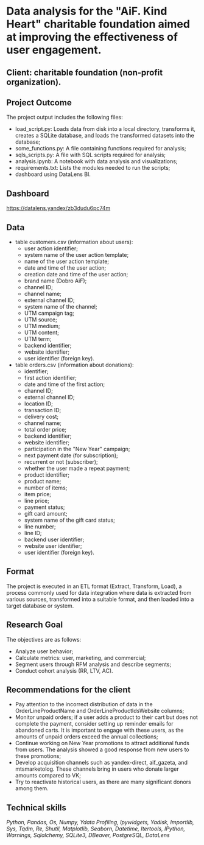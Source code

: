 # Data analysis for the "AiF. Kind Heart" charitable foundation aimed at improving the effectiveness of user engagement.

## Client: charitable foundation (non-profit organization).

## Project Outcome

The project output includes the following files:

  - load_script.py: Loads data from disk into a local directory, transforms it, creates a SQLite database, and loads the transformed datasets into the database;
  - some_functions.py: A file containing functions required for analysis;
  - sqls_scripts.py: A file with SQL scripts required for analysis;
  - analysis.ipynb: A notebook with data analysis and visualizations;
  - requirements.txt: Lists the modules needed to run the scripts;
  - dashboard using DataLens BI.

## Dashboard

https://datalens.yandex/zb3dudu6pc74m

## Data

- table customers.csv (information about users):
  - user action identifier;
  - system name of the user action template;
  - name of the user action template;
  - date and time of the user action;
  - creation date and time of the user action;
  - brand name (Dobro AiF);
  - channel ID;
  - channel name;
  - external channel ID;
  - system name of the channel;
  - UTM campaign tag;
  - UTM source;
  - UTM medium;
  - UTM content;
  - UTM term;
  - backend identifier;
  - website identifier;
  - user identifier (foreign key).
- table orders.csv (information about donations):
  - identifier;
  - first action identifier;
  - date and time of the first action;
  - channel ID;
  - external channel ID;
  - location ID;
  - transaction ID;
  - delivery cost;
  - channel name;
  - total order price;
  - backend identifier;
  - website identifier;
  - participation in the "New Year" campaign;
  - next payment date (for subscription);
  - recurrent or not (subscriber);
  - whether the user made a repeat payment;
  - product identifier;
  - product name;
  - number of items;
  - item price;
  - line price;
  - payment status;
  - gift card amount;
  - system name of the gift card status;
  - line number;
  - line ID;
  - backend user identifier;
  - website user identifier;
  - user identifier (foreign key).
    
## Format

The project is executed in an ETL format (Extract, Transform, Load), a process commonly used for data integration where data is extracted from various sources, transformed into a suitable format, and then loaded into a target database or system.

## Research Goal

The objectives are as follows:
  - Analyze user behavior;
  - Calculate metrics: user, marketing, and commercial;
  - Segment users through RFM analysis and describe segments;
  - Conduct cohort analysis (RR, LTV, AC).

## Recommendations for the client
  - Pay attention to the incorrect distribution of data in the OrderLineProductName and OrderLineProductIdsWebsite columns;
  - Monitor unpaid orders; if a user adds a product to their cart but does not complete the payment, consider setting up reminder emails for abandoned carts. It is important to engage with these users, as the amounts of unpaid orders exceed the annual collections;
  - Continue working on New Year promotions to attract additional funds from users. The analysis showed a good response from new users to these promotions;
  - Develop acquisition channels such as yandex-direct, aif_gazeta, and mtsmarketolog. These channels bring in users who donate larger amounts compared to VK;
  - Try to reactivate historical users, as there are many significant donors among them.

## Technical skills
*Python, Pandas, Os, Numpy, Ydata Profiling, Ipywidgets, Yadisk, Importlib, Sys, Tqdm, Re, Shutil, Matplotlib, Seaborn, Datetime, Itertools, IPython, Warnings, Sqlalchemy, SQLite3, DBeaver, PostgreSQL, DataLens*
